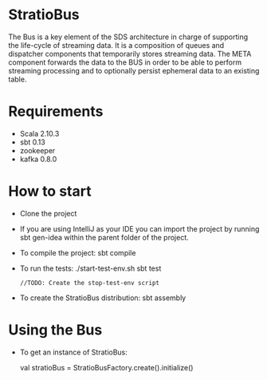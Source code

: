 StratioBus
==========

The Bus is a key element of the SDS architecture in charge of supporting the life-cycle of streaming data. It is a composition of queues and dispatcher components that temporarily stores streaming data. The META component forwards the data to the BUS in order to be able to perform streaming processing and to optionally persist ephemeral data to an existing table.

Requirements
============

  * Scala 2.10.3
  * sbt 0.13
  * zookeeper
  * kafka 0.8.0

How to start
============

  * Clone the project

  * If you are using IntelliJ as your IDE you can import the project by running sbt gen-idea within the parent folder of the project. 

  * To compile the project:
        sbt compile

  * To run the tests:
        ./start-test-env.sh 
        sbt test

        //TODO: Create the stop-test-env script

  * To create the StratioBus distribution:
        sbt assembly

Using the Bus
=============

  * To get an instance of StratioBus:

    val stratioBus = StratioBusFactory.create().initialize()
 